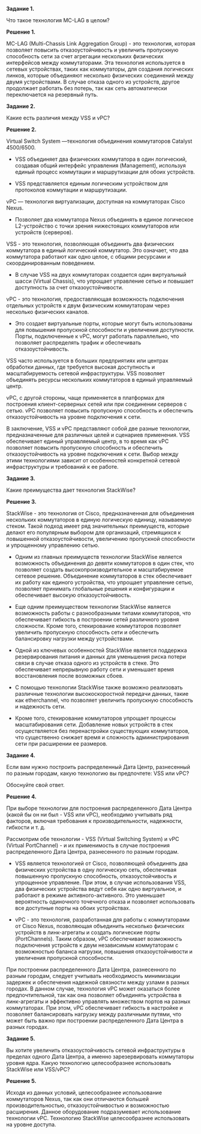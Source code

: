 **Задание 1.**

Что такое технология MC-LAG в целом?


**Решение 1.**

MC-LAG (Multi-Chassis Link Aggregation Group) - это технология, которая позволяет повысить отказоустойчивость и увеличить пропускную способность сети за счет агрегации нескольких физических интерфейсов между коммутаторами.
Эта технология используется в сетевых устройствах, таких как коммутаторы, для создания логических линков, которые объединяют несколько физических соединений между двумя устройствами. 
В случае отказа одного из устройств, другое продолжает работать без потерь, так как сеть автоматически переключается на резервный путь.





**Задание 2.**

Какие есть различия между VSS и vPC?


**Решение 2.**

Virtual Switch System —технология объединения коммутаторов Catalyst 4500/6500.

- VSS объединяет два физических коммутатора в один логический, создавая общий интерфейс управления (Management), используя единый процесс коммутации и маршрутизации для обоих устройств.

- VSS представляется единым логическим устройством для протоколов коммутации и маршрутизации.


vPC — технология виртуализации, доступная на коммутаторах Cisco Nexus.

  - Позволяет два коммутатора Nexus объединять в единое логическое L2-устройство с точки зрения нижестоящих коммутаторов или устройств (серверов).


VSS - это технология, позволяющая объединить два физических коммутатора в единый логический коммутатор. Это означает, что два коммутатора работают как одно целое, с общими ресурсами и скоординированным поведением.

 - В случае VSS на двух коммутаторах создается один виртуальный шасси (Virtual Chassis), что упрощает управление сетью и повышает доступность за счет отказоустойчивости.


vPC - это технология, предоставляющая возможность подключения отдельных устройств к двум физическим коммутаторам через несколько физических каналов.

  - Это создает виртуальные порты, которые могут быть использованы для повышения пропускной способности и увеличения доступности. Порты, подключенные к vPC, могут работать параллельно, что позволяет распределять трафик и обеспечивать отказоустойчивость.

  

VSS часто используется в больших предприятиях или центрах обработки данных, где требуется высокая доступность и масштабируемость сетевой инфраструктуры. VSS позволяет объединять ресурсы нескольких коммутаторов в единый управляемый центр.

  
vPC, с другой стороны, чаще применяется в платформах для построения клиент-серверных сетей или при соединении серверов с сетью. vPC позволяет повысить пропускную способность и обеспечить отказоустойчивость на уровне подключения к сети.


В заключение, VSS и vPC представляют собой две разные технологии, предназначенные для различных целей и сценариев применения. VSS обеспечивает единый управляемый центр, в то время как vPC позволяет повысить пропускную способность и обеспечить отказоустойчивость на уровне подключения к сети. Выбор между этими технологиями зависит от особенностей конкретной сетевой инфраструктуры и требований к ее работе.





**Задание 3.**


Какие преимущества дает технология StackWise?



**Решение 3.**


StackWise - это технология от Cisco, предназначенная для объединения нескольких коммутаторов в единую логическую единицу, называемую стеком. Такой подход имеет ряд значительных преимуществ, которые делают его популярным выбором для организаций, стремящихся к повышенной отказоустойчивости, увеличению пропускной способности и упрощенному управлению сетью.

- Одним из главных преимуществ технологии StackWise является возможность объединения до девяти коммутаторов в один стек, что позволяет создать высокопроизводительное и масштабируемое сетевое решение. Объединение коммутаторов в стек обеспечивает их работу как единого устройства, что упрощает управление сетью, позволяет принимать глобальные решения и конфигурации и обеспечивает высокую отказоустойчивость.

- Еще одним преимуществом технологии StackWise является возможность работы с разнообразными типами коммутаторов, что обеспечивает гибкость в построении сетей различного уровня сложности. Кроме того, стекирование коммутаторов позволяет увеличить пропускную способность сети и обеспечить балансировку нагрузки между устройствами.

- Одной из ключевых особенностей StackWise является поддержка резервирования питания и данных для уменьшения риска потери связи в случае отказа одного из устройств в стеке. Это обеспечивает непрерывную работу сети и уменьшает время восстановления после возможных сбоев.

- С помощью технологии StackWise также возможно реализовать различные технологии высокоскоростной передачи данных, такие как etherchannel, что позволяет увеличить пропускную способность и надежность сети.

- Кроме того, стекирование коммутаторов упрощает процессы масштабирования сети. Добавление новых устройств в стек осуществляется без перенастройки существующих коммутаторов, что существенно снижает время и сложность администрирования сети при расширении ее размеров.




**Задание 4.**


Если вам нужно построить распределенный Дата Центр, разнесенный по разным городам, какую технологию вы предпочтете: VSS или vPC?

Обоснуйте свой ответ.




**Решение 4.**


При выборе технологии для построения распределенного Дата Центра (какой бы он ни был - VSS или vPC), необходимо учитывать ряд факторов, включая требования к производительности, надежности, гибкости и т. д. 

Рассмотрим обе технологии - VSS (Virtual Switching System) и vPC (Virtual PortChannel) - и их применимость в случае построения распределенного Дата Центра, разнесенного по разным городам.

- VSS является технологией от Cisco, позволяющей объединять два физических устройства в одну логическую сеть, обеспечивая повышенную пропускную способность, отказоустойчивость и упрощенное управление. При этом, в случае использования VSS, два физических устройства ведут себя как одно виртуальное, и работают в режиме активного-активного. Это уменьшает вероятность одиночного точечного отказа и позволяет использовать все доступные порты на обоих устройствах.

- vPC - это технология, разработанная для работы с коммутаторами от Cisco Nexus, позволяющая объединить несколько физических устройств в линк-агрегаты и создать логические порты (PortChannels). Таким образом, vPC обеспечивает возможность подключения устройств к двум независимым коммутаторам с возможностью баланса нагрузки, повышения отказоустойчивости и увеличения пропускной способности.

При построении распределенного Дата Центра, разнесенного по разным городам, следует учитывать необходимость минимизации задержек и обеспечения надежной связности между узлами в разных городах. В данном случае, технология vPC может оказаться более предпочтительной, так как она позволяет объединять устройства в линк-агрегаты и эффективно управлять множеством портов на разных коммутаторах. При этом, vPC обеспечивает гибкость в настройке и позволяет балансировать нагрузку между различными путями, что может быть важно при построении распределенного Дата Центра в разных городах.



**Задание 5.**

Вы хотите увеличить отказоустойчивость сетевой инфраструктуры в пределах одного Дата Центра, а именно зарезервировать коммутаторы уровня ядра.
Какую технологию целесообразнее использовать StackWise или VSS/vPC?



**Решение 5.**


Исходя из данных условий, целесообразнее использование коммутаторов Nexus, так как они отличаются большей производительностью, отказоустойчивостью и возможностью расширения. Данное оборудование подразумевает использование технологии vPC. Технологию StackWise целесообразнее использовать на уровне доступа.

